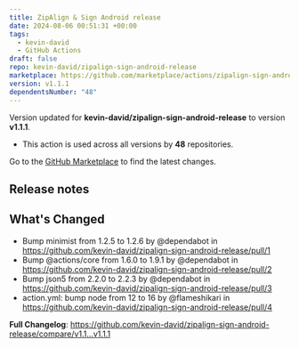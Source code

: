 ```yaml
---
title: ZipAlign & Sign Android release
date: 2024-08-06 00:51:31 +00:00
tags:
  - kevin-david
  - GitHub Actions
draft: false
repo: kevin-david/zipalign-sign-android-release
marketplace: https://github.com/marketplace/actions/zipalign-sign-android-release
version: v1.1.1
dependentsNumber: "48"
---
```



Version updated for **kevin-david/zipalign-sign-android-release** to version **v1.1.1**.
- This action is used across all versions by **48** repositories.

Go to the [GitHub Marketplace](https://github.com/marketplace/actions/zipalign-sign-android-release) to find the latest changes.

## Release notes

## What's Changed
* Bump minimist from 1.2.5 to 1.2.6 by @dependabot in https://github.com/kevin-david/zipalign-sign-android-release/pull/1
* Bump @actions/core from 1.6.0 to 1.9.1 by @dependabot in https://github.com/kevin-david/zipalign-sign-android-release/pull/2
* Bump json5 from 2.2.0 to 2.2.3 by @dependabot in https://github.com/kevin-david/zipalign-sign-android-release/pull/3
* action.yml: bump node from 12 to 16 by @flameshikari in https://github.com/kevin-david/zipalign-sign-android-release/pull/4

**Full Changelog**: https://github.com/kevin-david/zipalign-sign-android-release/compare/v1.1...v1.1.1
